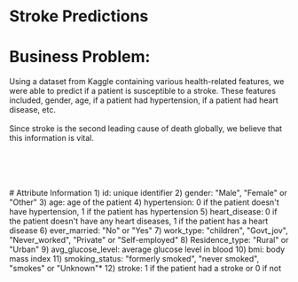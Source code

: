 # Stroke Predictions

# Business Problem:
Using a dataset from Kaggle containing various health-related features, we were able to predict if a patient is susceptible to a stroke. These features included, gender, age, if a patient had hypertension, if a patient had heart disease, etc.
<br>
<br>
Since stroke is the second leading cause of death globally, we believe that this information is vital.
<br>
<br>

<br>
<br>
<br>
# Attribute Information
1) id: unique identifier
2) gender: "Male", "Female" or "Other"
3) age: age of the patient
4) hypertension: 0 if the patient doesn't have hypertension, 1 if the patient has hypertension
5) heart_disease: 0 if the patient doesn't have any heart diseases, 1 if the patient has a heart disease
6) ever_married: "No" or "Yes"
7) work_type: "children", "Govt_jov", "Never_worked", "Private" or "Self-employed"
8) Residence_type: "Rural" or "Urban"
9) avg_glucose_level: average glucose level in blood
10) bmi: body mass index
11) smoking_status: "formerly smoked", "never smoked", "smokes" or "Unknown"*
12) stroke: 1 if the patient had a stroke or 0 if not
